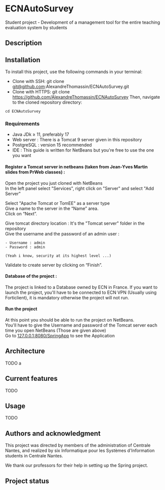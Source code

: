 # ECNAutoSurvey

Student project - Development of a management tool for the entire teaching evaluation system by students

## Description



## Installation
To install this project, use the following commands in your terminal:
- Clone with SSH:
  git clone git@github.com:AlexandreThomassin/ECNAutoSurvey.git
- Clone with HTTPS:
  git clone https://github.com/AlexandreThomassin/ECNAutoSurvey
Then, navigate to the cloned repository directory:
```
cd ECNAutoSurvey
```

### Requirements
- Java JDk $\ge$ 11, preferably 17
- Web server : There is a Tomcat 9 server given in this repository
- PostgreSQL : version 15 recommended
- IDE : This guide is written for NetBeans but you're free to use the one you want

#### Register a Tomcat server in netbeans (taken from Jean-Yves Martin slides from PrWeb classes) :
Open the project you just cloned with NetBeans  
In the left panel select "Services", right click on "Server" and select "Add Server"

Select "Apache Tomcat or TomEE" as a server type  
Give a name to the server in the “Name” area.  
Click on “Next”.  

Give tomcat directory location : It's the "Tomcat server" folder in the repository  
Give the username and the password of an admin user :
```
- Username : admin
- Password : admin  

(Yeah i know, security at its highest level ...)
```

Validate to create server by clicking on “Finish”.

#### Database of the project :
The project is linked to a Database owned by ECN in France. If you want to launch the project, you'll have to be connected to ECN VPN (Usually using Forticlient), it is mandatory otherwise the project will not run.

#### Run the project
At this point you should be able to run the project on NetBeans.  
You'll have to give the Username and password of the Tomcat server each time you open NetBeans (Those are given above)  
Go to [127.0.0.1:8080/SpringApp](127.0.0.1:8080/SpringApp) to see the Application




## Architecture
TODO a

## Current features
TODO

## Usage 
TODO

## Authors and acknowledgment
This project was directed by members of the administration of Centrale Nantes, and realized by six Informatique pour les Systèmes d'Information students in Centrale Nantes.

We thank our professors for their help in setting up the Spring project.

## Project status
